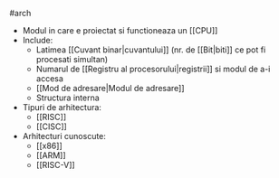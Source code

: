 #arch 
- Modul in care e proiectat si functioneaza un [[CPU]]
- Include:
	- Latimea [[Cuvant binar|cuvantului]] (nr. de [[Bit|biti]] ce pot fi procesati simultan)
	- Numarul de [[Registru al procesorului|registrii]] si modul de a-i accesa
	- [[Mod de adresare|Modul de adresare]]
	- Structura interna
- Tipuri de arhitectura:
	- [[RISC]]
	- [[CISC]]
- Arhitecturi cunoscute:
	- [[x86]]
	- [[ARM]]
	- [[RISC-V]]